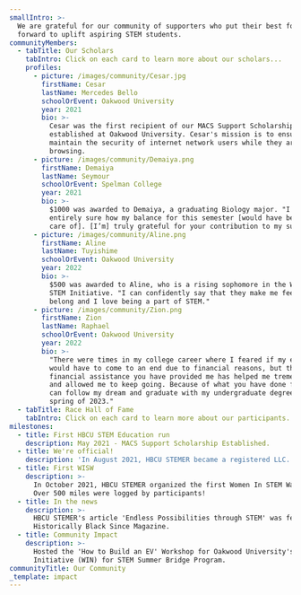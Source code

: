 ```yaml
---
smallIntro: >-
  We are grateful for our community of supporters who put their best foot
  forward to uplift aspiring STEM students.
communityMembers:
  - tabTitle: Our Scholars
    tabIntro: Click on each card to learn more about our scholars...
    profiles:
      - picture: /images/community/Cesar.jpg
        firstName: Cesar
        lastName: Mercedes Bello
        schoolOrEvent: Oakwood University
        year: 2021
        bio: >-
          Cesar was the first recipient of our MACS Support Scholarship
          established at Oakwood University. Cesar's mission is to ensure and
          maintain the security of internet network users while they are
          browsing.
      - picture: /images/community/Demaiya.png
        firstName: Demaiya
        lastName: Seymour
        schoolOrEvent: Spelman College
        year: 2021
        bio: >-
          $1000 was awarded to Demaiya, a graduating Biology major. "I was not
          entirely sure how my balance for this semester [would have been taken
          care of]. [I’m] truly grateful for your contribution to my success."
      - picture: /images/community/Aline.png
        firstName: Aline
        lastName: Tuyishime
        schoolOrEvent: Oakwood University
        year: 2022
        bio: >-
          $500 was awarded to Aline, who is a rising sophomore in the WIN for
          STEM Initiative. "I can confidently say that they make me feel like I
          belong and I love being a part of STEM."
      - picture: /images/community/Zion.png
        firstName: Zion
        lastName: Raphael
        schoolOrEvent: Oakwood University
        year: 2022
        bio: >-
          "There were times in my college career where I feared if my education
          would have to come to an end due to financial reasons, but the
          financial assistance you have provided me has helped me tremendously
          and allowed me to keep going. Because of what you have done for me I
          can follow my dream and graduate with my undergraduate degree in the
          spring of 2023."
  - tabTitle: Race Hall of Fame
    tabIntro: Click on each card to learn more about our participants...
milestones:
  - title: First HBCU STEM Education run
    description: May 2021 - MACS Support Scholarship Established.
  - title: We're official!
    description: 'In August 2021, HBCU STEMER became a registered LLC.'
  - title: First WISW
    description: >-
      In October 2021, HBCU STEMER organized the first Women In STEM Walkathon.
      Over 500 miles were logged by participants!
  - title: In the news
    description: >-
      HBCU STEMER's article 'Endless Possibilities through STEM' was featured in
      Historically Black Since Magazine.
  - title: Community Impact
    description: >-
      Hosted the 'How to Build an EV' Workshop for Oakwood University's Women
      Initiative (WIN) for STEM Summer Bridge Program.
communityTitle: Our Community
_template: impact
---
```





